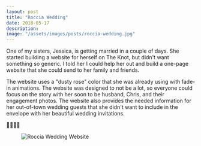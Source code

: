 ```yaml
---
layout: post
title: "Roccia Wedding"
date: 2018-05-17
description:
image: "/assets/images/posts/roccia-wedding.jpg"
---
```

<p>One of my sisters, Jessica, is getting married in a couple of days. She started building a website for herself on The Knot, but didn't want something so generic. I told her I could help her out and build a one-page website that she could send to her family and friends.</p>
<p>The website uses a "dusty rose" color that she was already using with fade-in animations. The website was designed to not be a lot, so everyone could focus on the story with her soon to be husband, Chris, and their engagement photos. The website also provides the needed information for her out-of-town wedding guests that she didn't want to include in the envelope with her beautiful wedding invitations.</p>
<p>🤵👰💐💒</p>

<div class="browser">
  <span class="browser__dots"></span>
  <figure class="browser__img">
    <img src="/assets/images/posts/roccia-wedding-1.jpg" alt="Roccia Wedding Website"/>
  </figure>
</div>
